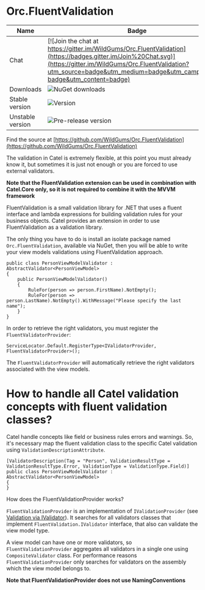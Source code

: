 Orc.FluentValidation
====================

Name|Badge
---|---
Chat|[![Join the chat at https://gitter.im/WildGums/Orc.FluentValidation](https://badges.gitter.im/Join%20Chat.svg)](https://gitter.im/WildGums/Orc.FluentValidation?utm_source=badge&utm_medium=badge&utm_campaign=pr-badge&utm_content=badge)
Downloads|![NuGet downloads](https://img.shields.io/nuget/dt/orc.fluentvalidation.svg)
Stable version|![Version](https://img.shields.io/nuget/v/orc.fluentvalidation.svg)
Unstable version|![Pre-release version](https://img.shields.io/nuget/vpre/orc.fluentvalidation.svg)

Find the source at [https://github.com/WildGums/Orc.FluentValidation](https://github.com/WildGums/Orc.FluentValidation)

The validation in Catel is extremely flexible, at this point you must already know it, but sometimes it is just not enough or you are forced to use external validators.

**Note that the FluentValidation extension can be used in combination with Catel.Core only, so it is not required to combine it with the MVVM framework**

FluentValidation is a small validation library for .NET that uses a fluent interface and lambda expressions for building validation rules for your business objects. Catel provides an extension in order to use FluentValidation as a validation library.

The only thing you have to do is install an isolate package named `Orc.FluentValidation`, available via NuGet, then you will be able to write your view models validations using FluentValidation approach.

	public class PersonViewModelValidator : AbstractValidator<PersonViewModel>
	{
	    public PersonViewModelValidator()
	    {
	        RuleFor(person => person.FirstName).NotEmpty();
	        RuleFor(person => person.LastName).NotEmpty().WithMessage("Please specify the last name");
	    }
	}

In order to retrieve the right validators, you must register the `FluentValidatorProvider`:

	ServiceLocator.Default.RegisterType<IValidatorProvider, FluentValidatorProvider>();

The `FluentValidatorProvider` will automatically retrieve the right validators associated with the view models.

# How to handle all Catel validation concepts with fluent validation classes?

Catel handle concepts like field or business rules errors and warnings. So, it's necessary map the fluent validation class to the specific Catel validation using `ValidationDescriptionAttribute`.

	[ValidatorDescription(Tag = "Person", ValidationResultType = ValidationResultType.Error, ValidationType = ValidationType.Field)]
	public class PersonViewModelValidator : AbstractValidator<PersonViewModel>
	{
	}

How does the FluentValidationProvider works?

`FluentValidationProvider` is an implementation of `IValidationProvider` (see [Validation via IValidator](https://catelproject.atlassian.net/wiki/display/CTL/Validation+via+IValidator)). It searches for all validators classes that implement `FluentValidation.IValidator` interface, that also can validate the view model type.

A view model can have one or more validators, so `FluentValidationProvider` aggregates all validators in a single one using `CompositeValidator` class. For performance reasons `FluentValidationProvider` only searches for validators on the assembly which the view model belongs to. 

**Note that FluentValidationProvider does not use NamingConventions**

